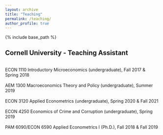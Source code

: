 ```yaml
---
layout: archive
title: "Teaching"
permalink: /teaching/
author_profile: true
---
```


{% include base_path %}

<p id="1.5-spaced" style="line-height: 150%;">
<h2> Cornell University - Teaching Assistant</h2><br>
<div>ECON 1110 Introductory Microeconomics (undergraduate), Fall 2017 & Spring 2018</div><br>
<div>AEM 1300 Macroeconomics Theory and Policy (undergraduate), Summer 2019</div><br>
<div>ECON 3120 Applied Econometrics (undergraduate), Spring 2020 & Fall 2021</div><br>
<div>ECON 4250 Economics of Crime and Corruption (undergraduate), Spring 2019</div><br>
<div>PAM 6090/ECON 6590 Applied Econometrics I (Ph.D.), Fall 2018 & Fall 2019</div>
</p>

	
